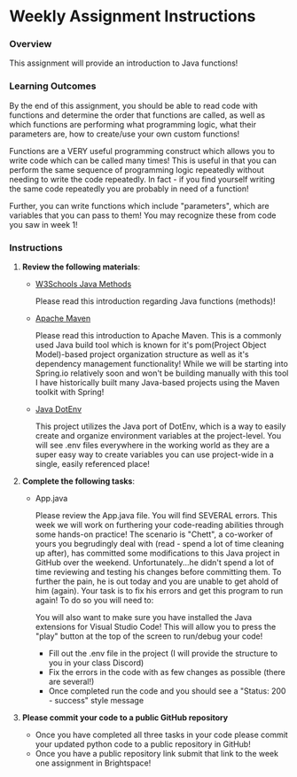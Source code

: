 # Weekly Assignment Instructions


### Overview
This assignment will provide an introduction to Java functions!

### Learning Outcomes
By the end of this assignment, you should be able to read code with functions and determine the order that functions are called, as well as which functions are performing what programming logic, what their parameters are, how to create/use your own custom functions!

Functions are a VERY useful programming construct which allows you to write code which can be called many times!  This is useful in that you can perform the same sequence of programming logic repeatedly without needing to write the code repeatedly.  In fact - if you find yourself writing the same code repeatedly you are probably in need of a function!  

Further, you can write functions which include "parameters", which are variables that you can pass to them!  You may recognize these from code you saw in week 1!

### Instructions
1. **Review the following materials**:

   - [W3Schools Java Methods](https://www.w3schools.com/java/java_methods.asp)

        Please read this introduction regarding Java functions (methods)!

   - [Apache Maven](https://maven.apache.org/what-is-maven.html)

        Please read this introduction to Apache Maven.  This is a commonly used Java build tool which is known for it's pom(Project Object Model)-based project organization structure as well as it's dependency management functionality!  While we will be starting into Spring.io relatively soon and won't be building manually with this tool I have historically built many Java-based projects using the Maven toolkit with Spring!
     
   - [Java DotEnv](https://github.com/cdimascio/dotenv-java)

        This project utilizes the Java port of DotEnv, which is a way to easily create and organize environment variables at the project-level.  You will see .env files everywhere in the working world as they are a super easy way to create variables you can use project-wide in a single, easily referenced place!

3. **Complete the following tasks**:
   - App.java

        Please review the App.java file.  You will find SEVERAL errors.  This week we will work on furthering your code-reading abilities through some hands-on practice!  The scenario is "Chett", a co-worker of yours you begrudingly deal with (read - spend a lot of time cleaning up after), has committed some modifications to this Java project in GitHub over the weekend.  Unfortunately...he didn't spend a lot of time reviewing and testing his changes before committing them.  To further the pain, he is out today and you are unable to get ahold of him (again).  Your task is to fix his errors and get this program to run again!  To do so you will need to:
        
        You will also want to make sure you have installed the Java extensions for Visual Studio Code!  This will allow you to press the "play" button at the top of the screen to run/debug your code!

        - Fill out the .env file in the project (I will provide the structure to you in your class Discord)
        - Fix the errors in the code with as few changes as possible (there are several!)
        - Once completed run the code and you should see a "Status: 200 - success" style message
   
4. **Please commit your code to a public GitHub repository**
    - Once you have completed all three tasks in your code please commit your updated python code to a public repository in GitHub!
    - Once you have a public repository link submit that link to the week one assignment in Brightspace!
